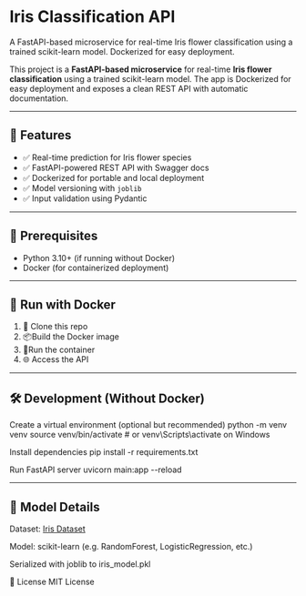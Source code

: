 # Iris Classification API
 A FastAPI-based microservice for real-time Iris flower classification using a trained scikit-learn model. Dockerized for easy deployment.

This project is a **FastAPI-based microservice** for real-time **Iris flower classification** using a trained scikit-learn model. The app is Dockerized for easy deployment and exposes a clean REST API with automatic documentation.

---

## 🚀 Features

- ✅ Real-time prediction for Iris flower species
- ✅ FastAPI-powered REST API with Swagger docs
- ✅ Dockerized for portable and local deployment
- ✅ Model versioning with `joblib`
- ✅ Input validation using Pydantic

---

## 🧠 Prerequisites

- Python 3.10+ (if running without Docker)
- Docker (for containerized deployment)

---

## 🐳 Run with Docker
 1. 🔨 Clone this repo
 2. 📦Build the Docker image
 3. 🚀Run the container
 4. 🌐 Access the API

---

## 🛠️ Development (Without Docker)

Create a virtual environment (optional but recommended)
python -m venv venv
source venv/bin/activate  # or venv\Scripts\activate on Windows

Install dependencies
pip install -r requirements.txt

Run FastAPI server
uvicorn main:app --reload

---

## 🧠 Model Details
Dataset: [Iris Dataset](https://scikit-learn.org/stable/auto_examples/decomposition/plot_pca_iris.html)

Model: scikit-learn (e.g. RandomForest, LogisticRegression, etc.)

Serialized with joblib to iris_model.pkl

📝 License
MIT License

